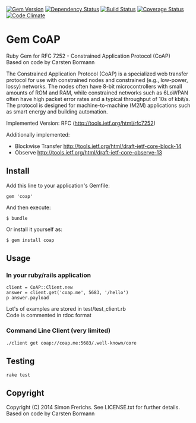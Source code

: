 [![Gem Version](https://badge.fury.io/rb/coap.png)](http://badge.fury.io/rb/coap)
[![Dependency Status](https://gemnasium.com/SmallLars/coap.png)](https://gemnasium.com/SmallLars/coap)
[![Build Status](https://travis-ci.org/SmallLars/coap.png?branch=master)](https://travis-ci.org/SmallLars/coap)
[![Coverage Status](https://coveralls.io/repos/SmallLars/coap/badge.png?branch=master)](https://coveralls.io/r/SmallLars/coap)
[![Code Climate](https://codeclimate.com/github/SmallLars/coap.png)](https://codeclimate.com/github/SmallLars/coap)

# Gem CoAP

Ruby Gem for RFC 7252 - Constrained Application Protocol (CoAP)<br>
Based on code by Carsten Bormann<br>

The Constrained Application Protocol (CoAP) is a specialized web
transfer protocol for use with constrained nodes and constrained
(e.g., low-power, lossy) networks.  The nodes often have 8-bit
microcontrollers with small amounts of ROM and RAM, while constrained
networks such as 6LoWPAN often have high packet error rates and a
typical throughput of 10s of kbit/s.  The protocol is designed for
machine-to-machine (M2M) applications such as smart energy and
building automation.<br>


Implemented Version: RFC (http://tools.ietf.org/html/rfc7252)<br>

Additionally implemented:

 - Blockwise Transfer http://tools.ietf.org/html/draft-ietf-core-block-14
 - Observe http://tools.ietf.org/html/draft-ietf-core-observe-13

## Install
Add this line to your application's Gemfile:

    gem 'coap'

And then execute:

    $ bundle

Or install it yourself as:

    $ gem install coap

## Usage

### In your ruby/rails application


    client = CoAP::Client.new
    answer = client.get('coap.me', 5683, '/hello')
    p answer.payload

Lot's of examples are stored in test/test_client.rb<br>
Code is commented in rdoc format

### Command Line Client (very limited)

    ./client get coap://coap.me:5683/.well-known/core

## Testing

    rake test

## Copyright
Copyright (C) 2014 Simon Frerichs. See LICENSE.txt for further details.<br>
Based on code by Carsten Bormann
